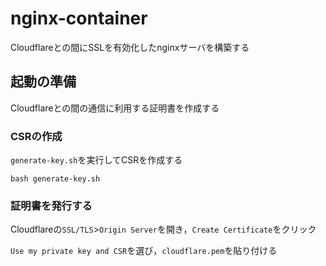 # nginx-container

Cloudflareとの間にSSLを有効化したnginxサーバを構築する

## 起動の準備

Cloudflareとの間の通信に利用する証明書を作成する

### CSRの作成

`generate-key.sh`を実行してCSRを作成する

```shell
bash generate-key.sh
```

### 証明書を発行する

Cloudflareの`SSL/TLS`>`Origin Server`を開き，`Create Certificate`をクリック

`Use my private key and CSR`を選び，`cloudflare.pem`を貼り付ける